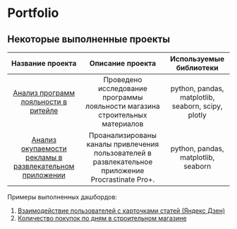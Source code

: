 # Portfolio
## Некоторые выполненные проекты

| Название проекта | Описание проекта| Используемые библиотеки |
|:---------------------------:|:---------------------------: |:---------------------------:|
|[Анализ программ лояльности в ритейле](https://github.com/ValentinaRud/Portfolio/tree/main/Analysis%20of%20loyalty%20programs%20in%20retail)|  Проведено исследование программы лояльности магазина строительных материалов|python, pandas, matplotlib, seaborn, scipy, plotly|
|[Анализ окупаемости рекламы в развлекательном приложении](https://github.com/ValentinaRud/Portfolio/tree/main/Unit%20Ecomony)|  Проанализированы каналы привлечения пользователей в развлекательное приложение Procrastinate Pro+.|python, pandas, matplotlib, seaborn|

Примеры выполненных дашбордов:
1. [Взаимодействие пользователей с карточками статей (Яндекс Дзен)](https://public.tableau.com/app/profile/valentina.r1758/viz/_16820558266530/Dashboard1)
2. [Количество покупок по дням в строительном магазине](https://public.tableau.com/app/profile/valentina.r1758/viz/Dashbord_11_05_2023/Dashboard1) 
